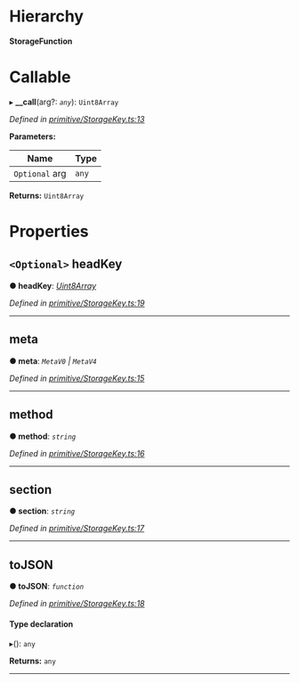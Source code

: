 

# Hierarchy

**StorageFunction**

# Callable
▸ **__call**(arg?: *`any`*): `Uint8Array`

*Defined in [primitive/StorageKey.ts:13](https://github.com/polkadot-js/api/blob/c30d3a8/packages/types/src/primitive/StorageKey.ts#L13)*

**Parameters:**

| Name | Type |
| ------ | ------ |
| `Optional` arg | `any` |

**Returns:** `Uint8Array`

# Properties

<a id="headkey"></a>

## `<Optional>` headKey

**● headKey**: *[Uint8Array](../classes/_codec_u8a_.u8a.md#uint8array)*

*Defined in [primitive/StorageKey.ts:19](https://github.com/polkadot-js/api/blob/c30d3a8/packages/types/src/primitive/StorageKey.ts#L19)*

___
<a id="meta"></a>

##  meta

**● meta**: *`MetaV0` \| `MetaV4`*

*Defined in [primitive/StorageKey.ts:15](https://github.com/polkadot-js/api/blob/c30d3a8/packages/types/src/primitive/StorageKey.ts#L15)*

___
<a id="method"></a>

##  method

**● method**: *`string`*

*Defined in [primitive/StorageKey.ts:16](https://github.com/polkadot-js/api/blob/c30d3a8/packages/types/src/primitive/StorageKey.ts#L16)*

___
<a id="section"></a>

##  section

**● section**: *`string`*

*Defined in [primitive/StorageKey.ts:17](https://github.com/polkadot-js/api/blob/c30d3a8/packages/types/src/primitive/StorageKey.ts#L17)*

___
<a id="tojson"></a>

##  toJSON

**● toJSON**: *`function`*

*Defined in [primitive/StorageKey.ts:18](https://github.com/polkadot-js/api/blob/c30d3a8/packages/types/src/primitive/StorageKey.ts#L18)*

#### Type declaration
▸(): `any`

**Returns:** `any`

___

